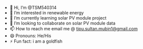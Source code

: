 - 👋 Hi, I’m @TSM540314
- 👀 I’m interested in renewable energy
- 🌱 I’m currently learning solar PV module project
- 💞️ I’m looking to collaborate on solar PV module data
- 📫 How to reach me email me @ tipu.sultan.mubin1@gmail.com
- 😄 Pronouns: He/His
- ⚡ Fun fact: i am a goldfish

<!---
TSM540314/TSM540314 is a ✨ special ✨ repository because its `README.md` (this file) appears on your GitHub profile.
You can click the Preview link to take a look at your changes.

--->
